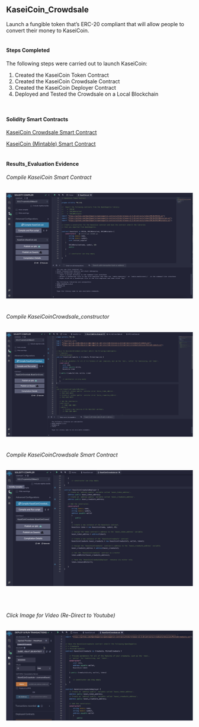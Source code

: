 ## KaseiCoin_Crowdsale

Launch a fungible token that’s ERC-20 compliant that will allow people to convert their money to KaseiCoin.
<br />
<br />
#### Steps Completed
The following steps were carried out to launch KaseiCoin:

1.	Created the KaseiCoin Token Contract
2.	Created the KaseiCoin Crowdsale Contract
3.	Created the KaseiCoin Deployer Contract
4.	Deployed and Tested the Crowdsale on a Local Blockchain
<br />

#### Solidity Smart Contracts

[KaseiCoin Crowdsale Smart Contract](https://github.com/KSohi-max/KaseiCoin_Crowdsale/blob/main/KaseiCoinCrowdsale.sol)

[KaseiCoin (Mintable) Smart Contract](https://github.com/KSohi-max/KaseiCoin_Crowdsale/blob/main/KaseiCoin.sol)
<br />
<br />
#### Results_Evaluation Evidence

###### Compile KaseiCoin Smart Contract

![Compile KaseiCoin Smart Contract](https://github.com/KSohi-max/KaseiCoin_Crowdsale/blob/main/Evaluation%20Evidence/KaseiCoinContract_Compile.png)
<br />
<br />
###### Compile KaseiCoinCrowdsale_constructor

![Compile KaseiCoin Smart Contract](https://github.com/KSohi-max/KaseiCoin_Crowdsale/blob/main/Evaluation%20Evidence/KaseiCoinCrowdsale_constructor_compile.png)
<br />
<br />
###### Compile KaseiCoinCrowdsale Smart Contract

![Compile KaseiCoinCrowdsale Smart Contract](https://github.com/KSohi-max/KaseiCoin_Crowdsale/blob/main/Evaluation%20Evidence/KaseiCoin_Crowdsale_Contract_Compile.png)

<br />
<br />

###### Click Image for Video (Re-Direct to Youtube)

[![Kasei Coin Crowdsale](https://github.com/KSohi-max/KaseiCoin_Crowdsale/blob/main/Evaluation%20Evidence/Deploy%20%26%20Run%20Transactions.png)](https://youtu.be/rHRnhKk-HQ8)
